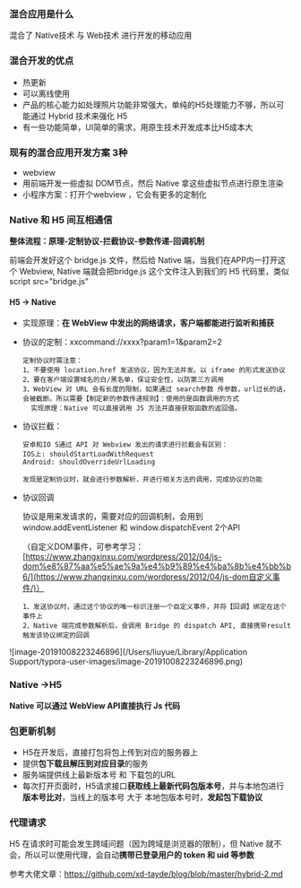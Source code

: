 ### 混合应用是什么
混合了 Native技术 与 Web技术 进行开发的移动应用

### 混合开发的优点

- 热更新
- 可以离线使用
- 产品的核心能力如处理照片功能非常强大，单纯的H5处理能力不够，所以可能通过 Hybrid 技术来强化 H5
- 有一些功能简单，UI简单的需求，用原生技术开发成本比H5成本大

### 现有的混合应用开发方案 3种
- webview
- 用前端开发一些虚拟 DOM节点，然后 Native 拿这些虚拟节点进行原生渲染
- 小程序方案：打开个webview ，它会有更多的定制化
  
### Native 和 H5 间互相通信

**整体流程：原理-定制协议-拦截协议-参数传递-回调机制** 

前端会开发好这个 bridge.js 文件，然后给 Native 端，当我们在APP内一打开这个 Webview, Native 端就会把bridge.js 这个文件注入到我们的 H5 代码里，类似 script src="bridge.js"

#### H5 -> Native
- 实现原理：**在 WebView 中发出的网络请求，客户端都能进行监听和捕获**

- 协议的定制：xxcommand://xxxx?param1=1&param2=2

  ```JS
  定制协议时需注意：
  1、不要使用 location.href 发送协议，因为无法并发。以 iframe 的形式发送协议
  2、要在客户端设置域名的白/黑名单，保证安全性，以防第三方调用
  3、WebView 对 URL 会有长度的限制，如果通过 search参数 传参数，url过长的话，会被截断。所以需要【制定新的参数传递规则】：使用的是函数调用的方式
  	实现原理：Native 可以直接调用 JS 方法并直接获取函数的返回值。
  ```

- 协议拦截：

  ```JS
  安卓和IO S通过 API 对 Webview 发出的请求进行拦截会有区别：
  IOS上: shouldStartLoadWithRequest
  Android: shouldOverrideUrlLoading
  
  发现是定制协议时，就会进行参数解析，并进行相关方法的调用，完成协议的功能
  ```

- 协议回调

  协议是用来发请求的，需要对应的回调机制，会用到 window.addEventListener 和 window.dispatchEvent 2个API

  （自定义DOM事件，可参考学习：[https://www.zhangxinxu.com/wordpress/2012/04/js-dom%e8%87%aa%e5%ae%9a%e4%b9%89%e4%ba%8b%e4%bb%b6/](https://www.zhangxinxu.com/wordpress/2012/04/js-dom自定义事件/)）

  ```JS
  1、发送协议时，通过这个协议的唯一标识注册一个自定义事件，并将【回调】绑定在这个事件上
  2、Native 端完成参数解析后，会调用 Bridge 的 dispatch API, 直接携带result触发该协议绑定的回调
  ```

![image-20191008223246896](/Users/liuyue/Library/Application Support/typora-user-images/image-20191008223246896.png)

### Native ->H5

 **Native 可以通过 WebView API直接执行 Js 代码**

### 包更新机制

- H5在开发后，直接打包将包上传到对应的服务器上
- 提供**包下载且解压到对应目录**的服务
- 服务端提供线上最新版本号 和 下载包的URL
- 每次打开页面时，H5请求接口**获取线上最新代码包版本号**，并与本地包进行**版本号比对**，当线上的版本号 大于 本地包版本号时，**发起包下载协议**

### 代理请求

H5 在请求时可能会发生跨域问题（因为跨域是浏览器的限制），但 Native 就不会，所以可以使用代理，会自动**携带已登录用户的 token 和 uid 等参数**





参考大佬文章：https://github.com/xd-tayde/blog/blob/master/hybrid-2.md